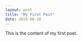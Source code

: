 ```yaml
---
layout: post
title: "My First Post"
date: 2024-06-28
---
```


This is the content of my first post.



